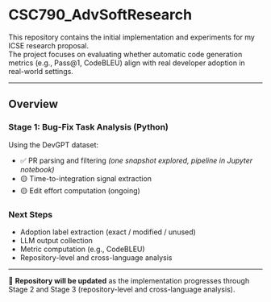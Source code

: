 # CSC790_AdvSoftResearch

This repository contains the initial implementation and experiments for my ICSE research proposal.  
The project focuses on evaluating whether automatic code generation metrics (e.g., Pass@1, CodeBLEU) align with real developer adoption in real-world settings.

---

## Overview

### **Stage 1: Bug-Fix Task Analysis (Python)**  
Using the DevGPT dataset:  
- ✅ PR parsing and filtering *(one snapshot explored, pipeline in Jupyter notebook)*  
- 🟡 Time-to-integration signal extraction  
- 🟡 Edit effort computation (ongoing)

### **Next Steps**  
- Adoption label extraction (exact / modified / unused)  
- LLM output collection  
- Metric computation (e.g., CodeBLEU)  
- Repository-level and cross-language analysis

---

📎 **Repository will be updated** as the implementation progresses through Stage 2 and Stage 3 (repository-level and cross-language analysis).

